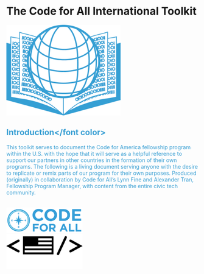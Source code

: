 # The Code for All International Toolkit



<img src="assets/toolkitlogo.png" alt="Code for All Logo" style="width: 300px;"/>

<br>

## <font color="#399fd3">Introduction</font color>


This toolkit serves to document the Code for America fellowship program within the U.S. with the hope that it will serve as a helpful reference to support our partners in other countries in the formation of their own programs. The following is a living document serving anyone with the desire to replicate or remix parts of our program for their own purposes. Produced (originally) in collaboration by Code for All’s Lynn Fine and Alexander Tran, Fellowship Program Manager, with content from the entire civic tech community.


<br>

<img src="assets/code_for_all_logo.png" alt="Code for All Logo" style="width: 200px;"/>
<br>
<img src="assets/flag_tag.png" alt="Flag Tag" style="width: 200px;"/>


